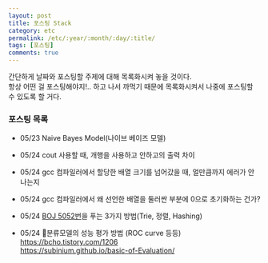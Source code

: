 ```yaml
---
layout: post
title: 포스팅 Stack
category: etc
permalink: /etc/:year/:month/:day/:title/
tags: [포스팅]
comments: true
---
```


간단하게 날짜와 포스팅할 주제에 대해 목록화시켜 놓을 것이다.<br>
항상 어떤 걸 포스팅해야지!.. 하고 나서 까먹기 때문에 목록화시켜서 나중에 포스팅할 수 있도록 할 거다.

### 포스팅 목록

* 05/23 Naive Bayes Model(나이브 베이즈 모델)

* 05/24 cout 사용할 때, 개행을 사용하고 안하고의 출력 차이

* 05/24 gcc 컴파일러에서 할당한 배열 크기를 넘어갔을 때, 얼만큼까지 에러가 안나는지

* 05/24 gcc 컴파일러에서 왜 선언한 배열을 둘러싼 부분에 0으로 초기화하는 건가?

* 05/24 [BOJ 5052번](http://bitly.kr/dABskn)을 푸는 3가지 방법(Trie, 정렬, Hashing)

* 05/24 분류모델의 성능 평가 방법 (ROC curve 등등)<br>
    https://bcho.tistory.com/1206<br>
    https://subinium.github.io/basic-of-Evaluation/